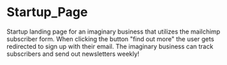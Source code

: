 # Startup_Page
Startup landing page for an imaginary business that utilizes the mailchimp subscriber form. When clicking the button "find out more" the user gets redirected to sign up with their email. The imaginary business can track subscribers and send out newsletters weekly!
